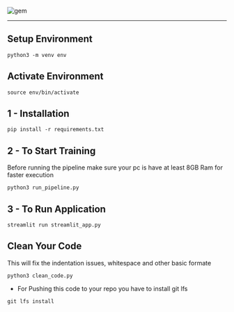 ![gem](https://github.com/thanseefpp/Gemstone-Price-Prediction/assets/62167887/8bdb312a-4da0-4f26-99af-c156c4544060)


---
## Setup Environment

```
python3 -m venv env
```

## Activate Environment

```
source env/bin/activate
```

## 1 - Installation

```
pip install -r requirements.txt
```

## 2 - To Start Training 

<p>
Before running the pipeline make sure your pc is have at least 8GB Ram for faster execution
</p>

```
python3 run_pipeline.py
```

## 3 - To Run Application

```
streamlit run streamlit_app.py
```

## Clean Your Code

<p>
    This will fix the indentation issues, whitespace and other basic formate
</p>

```
python3 clean_code.py
```

- For Pushing this code to your repo you have to install git lfs

```
git lfs install
```
